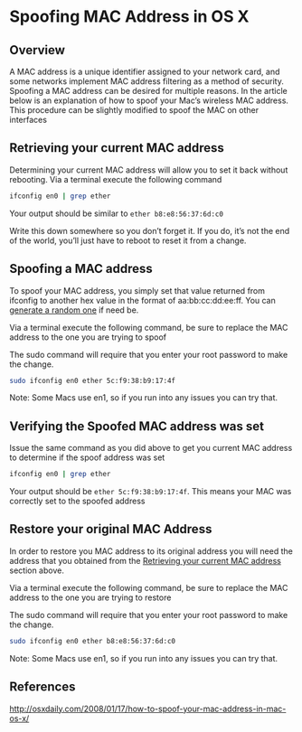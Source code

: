 # Spoofing MAC Address in OS X

Overview
-------

A MAC address is a unique identifier assigned to your network card, and some networks implement MAC address filtering as a method of security. Spoofing a MAC address can be desired for multiple reasons.  In the article below is an explanation of how to spoof your Mac’s wireless MAC address.  This procedure can be slightly modified to spoof the MAC on other interfaces

Retrieving your current MAC address
-----------------------------------

Determining your current MAC address will allow you to set it back without rebooting.  Via a terminal execute the following command

```bash
ifconfig en0 | grep ether
```

Your output should be similar to ``` ether b8:e8:56:37:6d:c0 ```

Write this down somewhere so you don’t forget it. If you do, it’s not the end of the world, you’ll just have to reboot to reset it from a change.

Spoofing a MAC address
---------------------

To spoof your MAC address, you simply set that value returned from ifconfig to another hex value in the format of aa:bb:cc:dd:ee:ff. You can [generate a random one](http://osxdaily.com/2010/11/10/random-mac-address-generator/) if need be.

Via a terminal execute the following command, be sure to replace the MAC address to the one you are trying to spoof

The sudo command will require that you enter your root password to make the change.

```bash
sudo ifconfig en0 ether 5c:f9:38:b9:17:4f
```

Note: Some Macs use en1, so if you run into any issues you can try that.

Verifying the Spoofed MAC address was set 
-----------------------------------------

Issue the same command as you did above to get you current MAC address to determine if the spoof address was set

```bash
ifconfig en0 | grep ether
```

Your output should be ```` ether 5c:f9:38:b9:17:4f ````.  This means your MAC was correctly set to the spoofed address


Restore your original MAC Address
---------------------------------

In order to restore you MAC address to its original address you will need the address that you obtained from the [Retrieving your current MAC address](http://kb.techtaco.org/#!linux/networking/spoofing_mac_address_in_os_x.md#Retrieving_your_current_MAC_address) section above.

Via a terminal execute the following command, be sure to replace the MAC address to the one you are trying to restore

The sudo command will require that you enter your root password to make the change.

```bash
sudo ifconfig en0 ether b8:e8:56:37:6d:c0
``` 

Note: Some Macs use en1, so if you run into any issues you can try that.

References
---------

http://osxdaily.com/2008/01/17/how-to-spoof-your-mac-address-in-mac-os-x/


